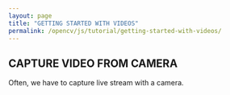```yaml
---
layout: page
title: "GETTING STARTED WITH VIDEOS"
permalink: /opencv/js/tutorial/getting-started-with-videos/
---
```


## CAPTURE VIDEO FROM CAMERA

Often, we have to capture live stream with a camera. 
